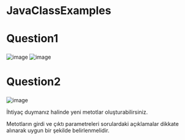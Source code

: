 # JavaClassExamples

# Question1

### 

![image](https://user-images.githubusercontent.com/56614596/103481698-c0132480-4ded-11eb-86a4-ac236c7f57ce.png)
![image](https://user-images.githubusercontent.com/56614596/103481762-05cfed00-4dee-11eb-954f-93050eb78797.png)

# Question2

###

![image](https://user-images.githubusercontent.com/56614596/103481808-25ffac00-4dee-11eb-87dc-ee10d851614f.png)

İhtiyaç duymanız halinde yeni metotlar oluşturabilirsiniz.

Metotların girdi ve çıktı parametreleri sorulardaki açıklamalar dikkate alınarak uygun bir şekilde belirlenmelidir.

